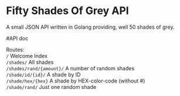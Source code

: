 Fifty Shades Of Grey API
===
A small JSON API written in Golang providing, well 50 shades of grey.

#API doc

Routes:  
`/` Welcome Index  
`/shades/` All shades  
`/shades/rand/{amount}/` A number of random shades  
`/shade/id/{id}/` A shade by ID  
`/shade/hex/{hex}` A shade by HEX-color-code (without #)  
`/shade/rand/` Just one random shade  
